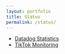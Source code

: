 ```yaml
---
layout: portfolio
title: Status
permalink: /status/
---
```


- [Datadog Statistics](https://p.datadoghq.com/sb/73bd0117e-7353de3dbe?tv_mode=true)
- [TikTok Monitoring](https://www.tiktok.com/share/user/6611517758046715909?refer=h5_reflow_user_m)
